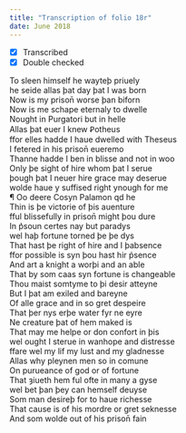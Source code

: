 ```yaml
---
title: "Transcription of folio 18r"
date: June 2018
---
```


- [X] Transcribed
- [X] Double checked

To sleen himself he wayteþ priuely  
he seide allas þat day þat I was born  
Now is my prison̄ worse þan biforn  
Now is me schape eternaly to dwelle  
Nought in Purgatori but in helle  
Allas þat euer I knew Ꝑotheus  
ffor elles hadde I haue dwelled with Theseus  
I fetered in his prison̄ eueremo  
Thanne hadde I ben in blisse and not in woo  
Only þe sight of hire whom þat I serue  
þough þat I neuer hire grace may deserue  
wolde haue y suffised right ynough for me  
¶ Oo deere Cosyn Palamon qd he  
Thin is þe victorie of þis auenture  
fful blissefully in prison̄ might þou dure  
In p͛soun certes nay but paradys  
wel haþ fortune torned þe þe dys  
That hast þe right of hire and I þabsence  
ffor possible is syn þou hast hir p̉sence  
And art a knight a worþi and an able  
That by som caas syn fortune is changeable  
Thou maist somtyme to þi desir atteyne  
But I þat am exiled and bareyne  
Of alle grace and in so gret despeire  
That þer nys erþe water fyr ne eyre  
Ne creature þat of hem maked is  
That may me helpe or don confort in þis  
wel ought I sterue in wanhope and distresse  
ffare wel my lif my lust and my gladnesse  
Allas why pleynen men so in comune  
On purueance of god or of fortune  
That ȝiueth hem ful ofte in many a gyse  
wel bet þan þey can hemself deuyse  
Som man desireþ for to haue richesse  
That cause is of his mordre or gret seknesse  
And som wolde out of his prison̄ fain  
